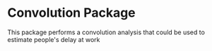 # Convolution Package 
This package performs a convolution analysis that could be used to estimate people's delay at work
